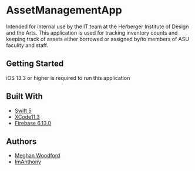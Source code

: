 # AssetManagementApp
Intended for internal use by the IT team at the Herberger Institute of Design and the Arts. This application is used for tracking inventory counts and keeping track of assets either borrowed or assigned by/to members of ASU faculity and staff. 

## Getting Started
iOS 13.3 or higher is required to run this application

## Built With
* [Swift 5](https://swift.org/blog/swift-5-released/)
* [XCode11.3](https://developer.apple.com/documentation/xcode_release_notes/xcode_11_3_release_notes)
* [Firebase 6.13.0](https://firebase.google.com/support/release-notes/ios#6.13.0-patch)

## Authors
* [Meghan Woodford](https://github.com/mmwoodfo)
* [ImAnthony](https://github.com/ImAnthony)
